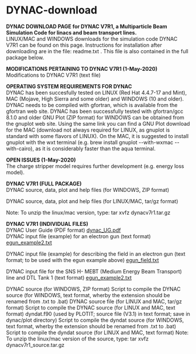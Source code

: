 # DYNAC-download
**DYNAC DOWNLOAD PAGE for DYNAC V7R1, a Multiparticle Beam Simulation Code for linacs and beam transport lines.**  
LINUX/MAC and WINDOWS downloads for the simulation code DYNAC V7R1 can be found on this page. Instructions for installation after downloading are in the file: readme.txt . This file is also contained in the full package below.

**MODIFICATIONS PERTAINING TO DYNAC V7R1 (1-May-2020)**  
Modifications to DYNAC V7R1 (text file)

**OPERATING SYSTEM REQUIREMENTS FOR DYNAC**  
DYNAC has been succesfully tested on LINUX (Red Hat 4.4.7-17 and Mint), MAC (Mojave, High Sierra and some older) and WINDOWS (10 and older).
DYNAC needs to be compiled with gfortran, which is available from the gfortran web site. DYNAC has been successfully tested with gfortran/gcc 8.1.0 and older
GNU Plot (ZIP format) for WINDOWS can be obtained from the gnuplot web site.
Using the same link you can find a GNU Plot download for the MAC (download not always required for LINUX, as gnuplot is standard with some flavors of LINUX). On the MAC, it is suggested to install gnuplot with the wxt terminal (e.g. brew install gnuplot --with-wxmac --with-cairo), as it is considerably faster than the aqua terminal.

**OPEN ISSUES (1-May-2020)**  
The charge stripper model requires further development (e.g. energy loss model).

**DYNAC V7R1 (FULL PACKAGE)**  
DYNAC source, data, plot and help files (for WINDOWS, ZIP format)

DYNAC source, data, plot and help files (for LINUX/MAC, tar/gz format)

Note: To unzip the linux/mac version, type: tar xvfz dynacv7r1.tar.gz

**DYNAC V7R1 (INDIVIDUAL FILES)**  
DYNAC User Guide (PDF format) [dynac_UG.pdf](https://github.com/dynac-source/DYNAC-download/files/6633231/dynac_UG.pdf)  
DYNAC input file (example) for an electron gun (text format) [egun_example2.txt](https://github.com/dynac-source/DYNAC-download/files/6633722/egun_example2.txt)  












DYNAC input file (example) for describing the field in an electron gun (text format; to be used with the egun example above) [egun_field.txt](https://github.com/dynac-source/DYNAC-download/files/6633699/egun_field.txt)  




DYNAC input file for the SNS H- MEBT (Medium Energy Beam Transport) line and DTL Tank 1 (text format)
[egun_example2.txt](https://github.com/dynac-source/DYNAC-download/files/6633722/egun_example2.txt)

DYNAC source (for WINDOWS, ZIP format)
Script to compile the DYNAC source (for WINDOWS, text format, wherby the extension should be renamed from .txt to .bat)
DYNAC source file (for LINUX and MAC, tar/gz format)
Script to compile the DYNAC source (for LINUX and MAC, text format)
dyndat.f90 (used by PLOTIT; source file (V3.1) in text format; save in dynac/plot directory)
Script to compile the dyndat source (for WINDOWS, text format, wherby the extension should be renamed from .txt to .bat)
Script to compile the dyndat source (for LINUX and MAC, text format)
Note: To unzip the linux/mac version of the source, type: tar xvfz dynacv7r1_source.tar.gz
